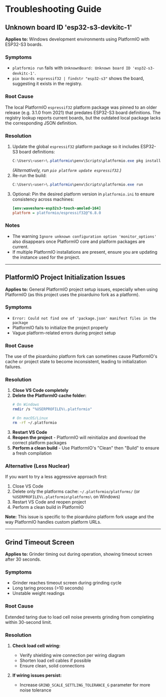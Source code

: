# Troubleshooting Guide

## Unknown board ID 'esp32-s3-devkitc-1'

**Applies to:** Windows development environments using PlatformIO with ESP32-S3 boards.

### Symptoms
- `platformio run` fails with `UnknownBoard: Unknown board ID 'esp32-s3-devkitc-1'`.
- `pio boards espressif32 | findstr "esp32-s3"` shows the board, suggesting it exists in the registry.

### Root Cause
The local PlatformIO `espressif32` platform package was pinned to an older release (e.g. 3.1.0 from 2021) that predates ESP32-S3 board definitions. The registry lookup reports current boards, but the outdated local package lacks the corresponding JSON definition.

### Resolution
1. Update the global `espressif32` platform package so it includes ESP32-S3 board definitions:
   ```powershell
   C:\Users\<user>\.platformio\penv\Scripts\platformio.exe pkg install -g -p platformio/espressif32@^6.8.0
   ```
   *(Alternatively, run `pio platform update espressif32`.)*
2. Re-run the build:
   ```powershell
   C:\Users\<user>\.platformio\penv\Scripts\platformio.exe run
   ```
3. Optional: Pin the desired platform version in `platformio.ini` to ensure consistency across machines:
   ```ini
   [env:waveshare-esp32s3-touch-amoled-164]
   platform = platformio/espressif32@^6.8.0
   ```

### Notes
- The warning `Ignore unknown configuration option 'monitor_options'` also disappears once PlatformIO core and platform packages are current.
- If multiple PlatformIO installations are present, ensure you are updating the instance used for the project.

---

## PlatformIO Project Initialization Issues

**Applies to:** General PlatformIO project setup issues, especially when using PlatformIO (as this project uses the pioarduino fork as a platform).

### Symptoms
- `Error: Could not find one of 'package.json' manifest files in the package`
- PlatformIO fails to initialize the project properly
- Vague platform-related errors during project setup

### Root Cause
The use of the pioarduino platform fork can sometimes cause PlatformIO's cache or project state to become inconsistent, leading to initialization failures.

### Resolution
1. **Close VS Code completely**
2. **Delete the PlatformIO cache folder:**
   ```bash
   # On Windows
   rmdir /s "%USERPROFILE%\.platformio"
   
   # On macOS/Linux  
   rm -rf ~/.platformio
   ```
3. **Restart VS Code**
4. **Reopen the project** - PlatformIO will reinitialize and download the correct platform packages
5. **Perform a clean build** - Use PlatformIO's "Clean" then "Build" to ensure a fresh compilation

### Alternative (Less Nuclear)
If you want to try a less aggressive approach first:
1. Close VS Code
2. Delete only the platforms cache: `~/.platformio/platforms/` (or `%USERPROFILE%\.platformio\platforms\` on Windows)
3. Restart VS Code and reopen project
4. Perform a clean build in PlatformIO

**Note:** This issue is specific to the pioarduino platform fork usage and the way PlatformIO handles custom platform URLs.

---

## Grind Timeout Screen

**Applies to:** Grinder timing out during operation, showing timeout screen after 30 seconds.

### Symptoms
- Grinder reaches timeout screen during grinding cycle
- Long taring process (>10 seconds)
- Unstable weight readings

### Root Cause
Extended taring due to load cell noise prevents grinding from completing within 30-second limit.

### Resolution
1. **Check load cell wiring:**
   - Verify shielding wire connection per wiring diagram
   - Shorten load cell cables if possible
   - Ensure clean, solid connections

2. **If wiring issues persist:**
   - Increase `GRIND_SCALE_SETTLING_TOLERANCE_G` parameter for more noise tolerance
